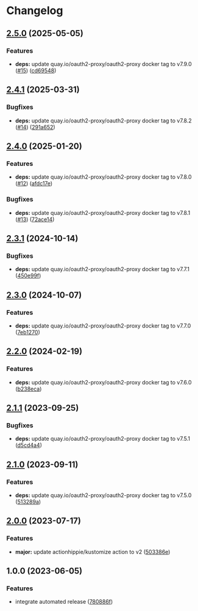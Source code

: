 # Changelog

## [2.5.0](https://github.com/kustomhippie/oauth2-proxy/compare/v2.4.1...v2.5.0) (2025-05-05)


### Features

* **deps:** update quay.io/oauth2-proxy/oauth2-proxy docker tag to v7.9.0 ([#15](https://github.com/kustomhippie/oauth2-proxy/issues/15)) ([cd69548](https://github.com/kustomhippie/oauth2-proxy/commit/cd6954851f42ee244229882f34c3930fb6579c0f))

## [2.4.1](https://github.com/kustomhippie/oauth2-proxy/compare/v2.4.0...v2.4.1) (2025-03-31)


### Bugfixes

* **deps:** update quay.io/oauth2-proxy/oauth2-proxy docker tag to v7.8.2 ([#14](https://github.com/kustomhippie/oauth2-proxy/issues/14)) ([291a652](https://github.com/kustomhippie/oauth2-proxy/commit/291a65212672a1bf551d6dba43a783bce0ae46ad))

## [2.4.0](https://github.com/kustomhippie/oauth2-proxy/compare/v2.3.1...v2.4.0) (2025-01-20)


### Features

* **deps:** update quay.io/oauth2-proxy/oauth2-proxy docker tag to v7.8.0 ([#12](https://github.com/kustomhippie/oauth2-proxy/issues/12)) ([afdc17e](https://github.com/kustomhippie/oauth2-proxy/commit/afdc17e9aa71c18578c0adc3cfe24f12ad11f55d))


### Bugfixes

* **deps:** update quay.io/oauth2-proxy/oauth2-proxy docker tag to v7.8.1 ([#13](https://github.com/kustomhippie/oauth2-proxy/issues/13)) ([72ace14](https://github.com/kustomhippie/oauth2-proxy/commit/72ace143634e2c32d24513ee8b417a7aef5edc64))

## [2.3.1](https://github.com/kustomhippie/oauth2-proxy/compare/v2.3.0...v2.3.1) (2024-10-14)


### Bugfixes

* **deps:** update quay.io/oauth2-proxy/oauth2-proxy docker tag to v7.7.1 ([450e99f](https://github.com/kustomhippie/oauth2-proxy/commit/450e99f10b9caf279fce061f67889c5d3dc9d0f4))

## [2.3.0](https://github.com/kustomhippie/oauth2-proxy/compare/v2.2.0...v2.3.0) (2024-10-07)


### Features

* **deps:** update quay.io/oauth2-proxy/oauth2-proxy docker tag to v7.7.0 ([7eb1270](https://github.com/kustomhippie/oauth2-proxy/commit/7eb12705e5fd4ef0a21f807c2ffb1fa46e0b81bd))

## [2.2.0](https://github.com/kustomhippie/oauth2-proxy/compare/v2.1.1...v2.2.0) (2024-02-19)


### Features

* **deps:** update quay.io/oauth2-proxy/oauth2-proxy docker tag to v7.6.0 ([b238eca](https://github.com/kustomhippie/oauth2-proxy/commit/b238eca09d9da1f928fa240967c6109e24226505))

## [2.1.1](https://github.com/kustomhippie/oauth2-proxy/compare/v2.1.0...v2.1.1) (2023-09-25)


### Bugfixes

* **deps:** update quay.io/oauth2-proxy/oauth2-proxy docker tag to v7.5.1 ([d5cd4a4](https://github.com/kustomhippie/oauth2-proxy/commit/d5cd4a48407f302aa1dd7238fc36c65df1041f87))

## [2.1.0](https://github.com/kustomhippie/oauth2-proxy/compare/v2.0.0...v2.1.0) (2023-09-11)


### Features

* **deps:** update quay.io/oauth2-proxy/oauth2-proxy docker tag to v7.5.0 ([513289a](https://github.com/kustomhippie/oauth2-proxy/commit/513289a736ce959e59ef9d8ec93b90b48fa62c0c))

## [2.0.0](https://github.com/kustomhippie/oauth2-proxy/compare/v1.0.0...v2.0.0) (2023-07-17)


### Features

* **major:** update actionhippie/kustomize action to v2 ([503386e](https://github.com/kustomhippie/oauth2-proxy/commit/503386e736250283f7beeab0df48b054e67c4ef6))

## 1.0.0 (2023-06-05)


### Features

* integrate automated release ([780886f](https://github.com/kustomhippie/oauth2-proxy/commit/780886fd2212e7c6c2a37414166f244b397e77e8))
